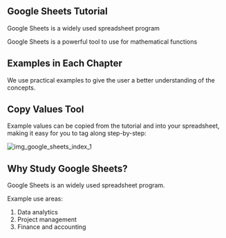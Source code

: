 Google Sheets Tutorial
---

Google Sheets is a widely used spreadsheet program

Google Sheets is a powerful tool to use for mathematical functions



Examples in Each Chapter
---
We use practical examples to give the user a better understanding of the concepts.


Copy Values Tool
---
Example values can be copied from the tutorial and into your spreadsheet, making it easy for you to tag along step-by-step:


![img_google_sheets_index_1](https://user-images.githubusercontent.com/47166768/191903952-8fee686c-d40e-4c8d-84ab-e0d8f466daea.png)



Why Study Google Sheets?
---
Google Sheets is an widely used spreadsheet program.

Example use areas:

1. Data analytics
2. Project management
3. Finance and accounting
